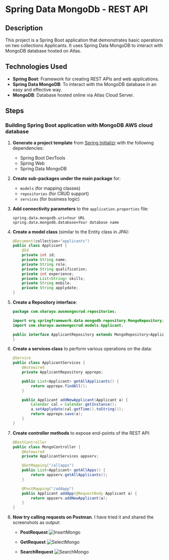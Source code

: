 # Spring Data MongoDb - REST API

## Description
This project is a Spring Boot application that demonstrates basic operations on two collections Applicants. It uses Spring Data MongoDB to interact with MongoDB database hosted on Atlas.

## Technologies Used
- **Spring Boot**: Framework for creating REST APIs and web applications.
- **Spring Data MongoDB**: To interact with the MongoDB database in an easy and effective way.
- **MongoDB**: Database hosted online via Atlas Cloud Server.

## Steps
### Building Spring Boot application with MongoDB AWS cloud database

1. **Generate a project template** from [Spring Initializr](https://start.spring.io/) with the following dependencies:
    - Spring Boot DevTools
    - Spring Web
    - Spring Data MongoDB

2. **Create sub-packages under the main package** for:
    - `models` (for mapping classes)
    - `repositories` (for CRUD support)
    - `services` (for business logic)

3. **Add connectivity parameters** to the `application.properties` file:
    ```
    spring.data.mongodb.uri=Your URL
    spring.data.mongodb.database=Your database name
    ```

4. **Create a model class** (similar to the Entity class in JPA):
    ```java
    @Document(collection="applicants")
    public class Applicant {
        @Id
        private int id;
        private String name;
        private String role;
        private String qualification;
        private int experience;
        private List<String> skills;
        private String mobile;
        private String applydate;
    }
    ```

5. **Create a Repository interface**:
    ```java
    package com.sharayu.awsmongocrud.repositories;

    import org.springframework.data.mongodb.repository.MongoRepository;
    import com.sharayu.awsmongocrud.models.Applicant;

    public interface ApplicantRepository extends MongoRepository<Applicant, Integer> {
    }
    ```

6. **Create a services class** to perform various operations on the data:
    ```java
    @Service
    public class ApplicantServices {
        @Autowired
        private ApplicantRepository apprepo;

        public List<Applicant> getAllApplicants() {
            return apprepo.findAll();
        }

        public Applicant addNewApplicant(Applicant a) {
            Calendar cal = Calendar.getInstance();
            a.setApplydate(cal.getTime().toString());
            return apprepo.save(a);
        }
    }
    ```

7. **Create controller methods** to expose end-points of the REST API:
    ```java
    @RestController
    public class MongoController {
        @Autowired
        private ApplicantServices appserv;

        @GetMapping("/allapps")
        public List<Applicant> getAllApps() {
            return appserv.getAllApplicants();
        }

        @PostMapping("/addapp")
        public Applicant addApp(@RequestBody Applicant a) {
            return appserv.addNewApplicant(a);
        }
    }
    ```

8. **Now try calling requests on Postman**. I have tried it and shared the screenshots as output:
    - **PostRequest**
      ![InsertMongo](https://github.com/user-attachments/assets/a3b2ac0c-25f5-4513-82d3-1c86587bd01f)
      
    - **GetRequest**
     ![SelectMongo](https://github.com/user-attachments/assets/02b36d35-696c-419e-8382-b5e429989366)

    - **SearchRequest**
     ![SearchMongo](https://github.com/user-attachments/assets/4eff5e93-b2dc-4748-9a96-d5a979861dd7)


